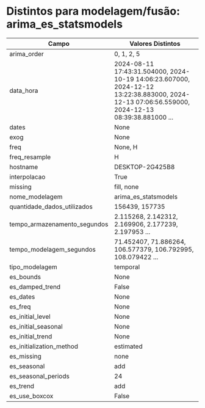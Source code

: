 # Distintos para modelagem/fusão: arima_es_statsmodels

| Campo | Valores Distintos |
|-------|-------------------|
| arima_order | 0, 1, 2, 5 |
| data_hora | 2024-08-11 17:43:31.504000, 2024-10-19 14:06:23.607000, 2024-12-12 13:22:38.883000, 2024-12-13 07:06:56.559000, 2024-12-13 08:39:38.881000 ... |
| dates | None |
| exog | None |
| freq | None, H |
| freq_resample | H |
| hostname | DESKTOP-2G425B8 |
| interpolacao | True |
| missing | fill, none |
| nome_modelagem | arima_es_statsmodels |
| quantidade_dados_utilizados | 156439, 157735 |
| tempo_armazenamento_segundos | 2.115268, 2.142312, 2.169906, 2.177239, 2.197953 ... |
| tempo_modelagem_segundos | 71.452407, 71.886264, 106.577379, 106.792995, 108.079422 ... |
| tipo_modelagem | temporal |
| es_bounds | None |
| es_damped_trend | False |
| es_dates | None |
| es_freq | None |
| es_initial_level | None |
| es_initial_seasonal | None |
| es_initial_trend | None |
| es_initialization_method | estimated |
| es_missing | none |
| es_seasonal | add |
| es_seasonal_periods | 24 |
| es_trend | add |
| es_use_boxcox | False |
